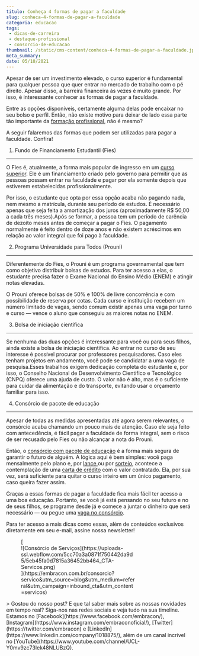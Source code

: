```yaml
---
titulo: Conheça 4 formas de pagar a faculdade
slug: conheca-4-formas-de-pagar-a-faculdade
categoria: educacao
tags:
 - dicas-de-carreira
 - destaque-profissional
 - consorcio-de-educacao
thumbnail: /static/cms-content/conheca-4-formas-de-pagar-a-faculdade.jpeg
meta_summary: 
date: 05/10/2021
---
```

Apesar de ser um investimento elevado, o curso superior é fundamental para qualquer pessoa que quer entrar no mercado de trabalho com o pé direito. Apesar disso, a barreira financeira às vezes é muito grande. Por isso, é interessante conhecer as formas de pagar a faculdade.

Entre as opções disponíveis, certamente alguma delas pode encaixar no seu bolso e perfil. Então, não existe motivo para deixar de lado essa parte tão importante da [formação profissional](https://www.embracon.com.br/blog/quais-carreiras-estarao-em-alta-nos-proximos-anos-descubra-aqui), não é mesmo?

A seguir falaremos das formas que podem ser utilizadas para pagar a faculdade. Confira!

1. Fundo de Financiamento Estudantil (Fies)
-------------------------------------------

O Fies é, atualmente, a forma mais popular de ingresso em um [curso superior](https://www.embracon.com.br/blog/educacao-saiba-como-investir-na-sua). Ele é um financiamento criado pelo governo para permitir que as pessoas possam entrar na faculdade e pagar por ela somente depois que estiverem estabelecidas profissionalmente.

Por isso, o estudante que opta por essa opção acaba não pagando nada, nem mesmo a matrícula, durante seu período de estudos. É necessário apenas que seja feita a amortização dos juros (aproximadamente R$ 50,00 a cada três meses).Após se formar, a pessoa tem um período de carência de dezoito meses antes de começar a pagar o Fies. O pagamento normalmente é feito dentro de doze anos e não existem acréscimos em relação ao valor integral que foi pago à faculdade.

2. Programa Universidade para Todos (Prouni)
--------------------------------------------

Diferentemente do Fies, o Prouni é um programa governamental que tem como objetivo distribuir bolsas de estudos. Para ter acesso a elas, o estudante precisa fazer o Exame Nacional do Ensino Médio (ENEM) e atingir notas elevadas.

O Prouni oferece bolsas de 50% e 100% de livre concorrência e com possibilidade de reserva por cotas. Cada curso e instituição recebem um número limitado de vagas, sendo comum existir apenas uma vaga por turno e curso — vence o aluno que conseguiu as maiores notas no ENEM.

3. Bolsa de iniciação científica
--------------------------------

Se nenhuma das duas opções é interessante para você ou para seus filhos, ainda existe a bolsa de iniciação científica. Ao entrar no curso de seu interesse é possível procurar por professores pesquisadores. Caso eles tenham projetos em andamento, você pode se candidatar a uma vaga de pesquisa.Esses trabalhos exigem dedicação completa do estudante e, por isso, o Conselho Nacional de Desenvolvimento Científico e Tecnológico (CNPQ) oferece uma ajuda de custo. O valor não é alto, mas é o suficiente para cuidar da alimentação e do transporte, evitando usar o orçamento familiar para isso.

4. Consórcio de pacote de educação
----------------------------------

Apesar de todas as medidas apresentadas até agora serem relevantes, o consórcio acaba chamando um pouco mais de atenção. Caso ele seja feito com antecedência, é fácil pagar a faculdade de forma integral, sem o risco de ser recusado pelo Fies ou não alcançar a nota do Prouni.

Então, o [consórcio com pacote de educação](https://www.embracon.com.br/blog/consorcio-embracon-para-pagar-faculdade) é a forma mais segura de garantir o futuro de alguém. A lógica aqui é bem simples: você paga mensalmente pelo plano e, por [lance ](https://www.embracon.com.br/conhecaoconsorcio/o-que-e-o-lance)ou por [sorteio](https://www.embracon.com.br/conhecaoconsorcio/como-sao-realizados-os-sorteios-nas-assembleias), acontece a contemplação de uma [carta de crédito](https://www.embracon.com.br/conhecaoconsorcio/o-que-e-carta-de-credito) com o valor contratado. Ela, por sua vez, será suficiente para quitar o curso inteiro em um único pagamento, caso queira fazer assim.

Graças a essas formas de pagar a faculdade fica mais fácil ter acesso a uma boa educação. Portanto, se você já está pensando no seu futuro e no de seus filhos, se programe desde já e comece a juntar o dinheiro que será necessário — ou pegue uma [vaga no consórcio](https://www.embracon.com.br/blog/descubra-como-fazer-uma-simulacao-no-consorcio).

Para ter acesso a mais dicas como essas, além de conteúdos exclusivos diretamente em seu e-mail, assine nossa newsletter!

<figure class="w-richtext-figure-type-image w-richtext-align-center" style="max-width:310px">[<div>![Consórcio de Serviços](https://uploads-ssl.webflow.com/5cc70a3a0871f750442da9d5/5eb45fa0d7815a36452bb464_CTA-Servicos.png)</div>](https://embracon.com.br/consorcio?servico&utm_source=blog&utm_medium=referral&utm_campaign=inbound_cta&utm_content=servicos)</figure>> Gostou do nosso post? E que tal saber mais sobre as nossas novidades em tempo real? Siga-nos nas redes sociais e veja tudo na sua timeline. Estamos no [Facebook](https://www.facebook.com/embracon/), [Instagram](https://www.instagram.com/embraconoficial/), [Twitter](https://twitter.com/embracon) e [LinkedIn](https://www.linkedin.com/company/1018875/), além de um canal incrível no [YouTube](https://www.youtube.com/channel/UCL-Y0mv9zc73Iek48NLUBzQ).
